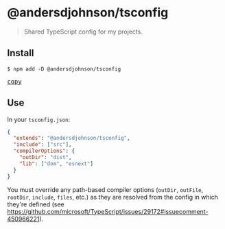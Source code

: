 # @andersdjohnson/tsconfig

> Shared TypeScript config for my projects.

## Install

```shell
$ npm add -D @andersdjohnson/tsconfig
```

[<kbd>copy</kbd>](https://copyhaste.com/c/?t=npm%20add%20-D%20%40andersdjohnson%2Ftsconfig)

## Use

In your `tsconfig.json`:

```json
{
  "extends": "@andersdjohnson/tsconfig",
  "include": ["src"],
  "compilerOptions": {
    "outDir": "dist",
    "lib": ["dom", "esnext"]
  }
}
```

You must override any path-based compiler options (`outDir`, `outFile`, `rootDir`, `include`, `files`, etc.) as they are resolved from the config in which they're defined (see https://github.com/microsoft/TypeScript/issues/29172#issuecomment-450966221).
